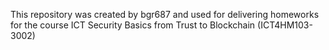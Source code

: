 This repository was created by bgr687 and used for delivering homeworks for the course ICT Security Basics from Trust to Blockchain (ICT4HM103-3002)